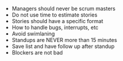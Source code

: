 
<!--
-->

 * Managers should never be scrum masters
 * Do not use time to estimate stories
 * Stories should have a specific format
 * How to handle bugs, interrupts, etc
 * Avoid swimlaning
 * Standups are NEVER more than 15 minutes
 * Save list and have follow up after standup
 * Blockers are not bad

<!-- vim: set autoindent expandtab sw=4 syntax=markdown: -->
